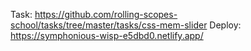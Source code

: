 Task: https://github.com/rolling-scopes-school/tasks/tree/master/tasks/css-mem-slider
Deploy: https://symphonious-wisp-e5dbd0.netlify.app/
